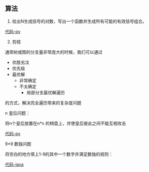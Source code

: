 ## 算法

1. 给出N生成括号的对数，写出一个函数并生成所有可能的有效括号组合。

[代码-py](src/main/java/first/Solution.py)

2. 剪枝

通常树或图的分支量非常庞大的时候，我们可以通过
- 优胜劣汰
- 优先级
- 最优解
  - 非常确定
  - 不太确定
      - 局部分支最优解遍历

的方式，解决完全遍历带来的复杂度问题

n 皇后问题：

将n个皇后放置在n*n 的棋盘上，并使皇后彼此之间不能互相攻击

[代码-py](src/main/java/second/Solution.py)

9*9 数独问题

将空白的地方填上1-9的其中一个数字并满足数独的规则：

[代码-java](./leecodeJ/src/main/java/second/Solution.java)

